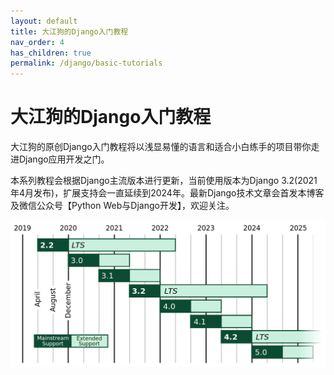 ```yaml
---
layout: default
title: 大江狗的Django入门教程
nav_order: 4
has_children: true
permalink: /django/basic-tutorials
---
```


# 大江狗的Django入门教程

大江狗的原创Django入门教程将以浅显易懂的语言和适合小白练手的项目带你走进Django应用开发之门。


本系列教程会根据Django主流版本进行更新，当前使用版本为Django 3.2(2021年4月发布)，扩展支持会一直延续到2024年。最新Django技术文章会首发本博客及微信公众号【Python Web与Django开发】，欢迎关注。

![release-roadmap.3c7ece4f31b3](0-basic-tutorials.assets/release-roadmap.3c7ece4f31b3.png)